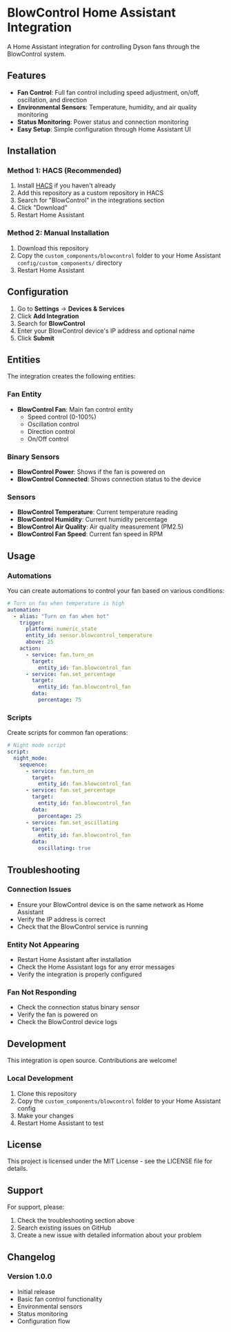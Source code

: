 # BlowControl Home Assistant Integration

A Home Assistant integration for controlling Dyson fans through the BlowControl system.

## Features

- **Fan Control**: Full fan control including speed adjustment, on/off, oscillation, and direction
- **Environmental Sensors**: Temperature, humidity, and air quality monitoring
- **Status Monitoring**: Power status and connection monitoring
- **Easy Setup**: Simple configuration through Home Assistant UI

## Installation

### Method 1: HACS (Recommended)

1. Install [HACS](https://hacs.xyz/) if you haven't already
2. Add this repository as a custom repository in HACS
3. Search for "BlowControl" in the integrations section
4. Click "Download"
5. Restart Home Assistant

### Method 2: Manual Installation

1. Download this repository
2. Copy the `custom_components/blowcontrol` folder to your Home Assistant `config/custom_components/` directory
3. Restart Home Assistant

## Configuration

1. Go to **Settings** → **Devices & Services**
2. Click **Add Integration**
3. Search for **BlowControl**
4. Enter your BlowControl device's IP address and optional name
5. Click **Submit**

## Entities

The integration creates the following entities:

### Fan Entity
- **BlowControl Fan**: Main fan control entity
  - Speed control (0-100%)
  - Oscillation control
  - Direction control
  - On/Off control

### Binary Sensors
- **BlowControl Power**: Shows if the fan is powered on
- **BlowControl Connected**: Shows connection status to the device

### Sensors
- **BlowControl Temperature**: Current temperature reading
- **BlowControl Humidity**: Current humidity percentage
- **BlowControl Air Quality**: Air quality measurement (PM2.5)
- **BlowControl Fan Speed**: Current fan speed in RPM

## Usage

### Automations

You can create automations to control your fan based on various conditions:

```yaml
# Turn on fan when temperature is high
automation:
  - alias: "Turn on fan when hot"
    trigger:
      platform: numeric_state
      entity_id: sensor.blowcontrol_temperature
      above: 25
    action:
      - service: fan.turn_on
        target:
          entity_id: fan.blowcontrol_fan
      - service: fan.set_percentage
        target:
          entity_id: fan.blowcontrol_fan
        data:
          percentage: 75
```

### Scripts

Create scripts for common fan operations:

```yaml
# Night mode script
script:
  night_mode:
    sequence:
      - service: fan.turn_on
        target:
          entity_id: fan.blowcontrol_fan
      - service: fan.set_percentage
        target:
          entity_id: fan.blowcontrol_fan
        data:
          percentage: 25
      - service: fan.set_oscillating
        target:
          entity_id: fan.blowcontrol_fan
        data:
          oscillating: true
```

## Troubleshooting

### Connection Issues
- Ensure your BlowControl device is on the same network as Home Assistant
- Verify the IP address is correct
- Check that the BlowControl service is running

### Entity Not Appearing
- Restart Home Assistant after installation
- Check the Home Assistant logs for any error messages
- Verify the integration is properly configured

### Fan Not Responding
- Check the connection status binary sensor
- Verify the fan is powered on
- Check the BlowControl device logs

## Development

This integration is open source. Contributions are welcome!

### Local Development
1. Clone this repository
2. Copy the `custom_components/blowcontrol` folder to your Home Assistant config
3. Make your changes
4. Restart Home Assistant to test

## License

This project is licensed under the MIT License - see the LICENSE file for details.

## Support

For support, please:
1. Check the troubleshooting section above
2. Search existing issues on GitHub
3. Create a new issue with detailed information about your problem

## Changelog

### Version 1.0.0
- Initial release
- Basic fan control functionality
- Environmental sensors
- Status monitoring
- Configuration flow 